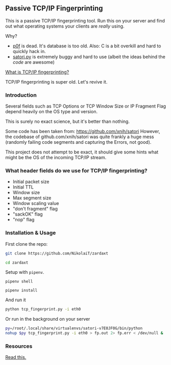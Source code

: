 ## Passive TCP/IP Fingerprinting

This is a passive TCP/IP fingerprinting tool. Run this on your server and find out what operating systems your clients are *really* using.

Why?

+ [p0f](https://github.com/p0f/p0f) is dead. It's database is too old. Also: C is a bit overkill and hard to quickly hack in.
+ [satori.py](https://github.com/xnih/satori) is extremely buggy and hard to use (albeit the ideas behind the *code* are awesome)

[What is TCP/IP fingerprinting?](https://en.wikipedia.org/wiki/TCP/IP_stack_fingerprinting)

TCP/IP fingerprinting is super old. Let's revive it.

### Introduction

Several fields such as TCP Options or TCP Window Size 
or IP Fragment Flag depend heavily on the OS type and version.

This is surely no exact science, but it's better than nothing.

Some code has been taken from: https://github.com/xnih/satori
However, the codebase of github.com/xnih/satori was quite frankly 
a huge mess (randomly failing code segments and capturing the Errors, not good).

This project does not attempt to be exact, it should give some hints what might be the OS of the 
incoming TCP/IP stream.

### What header fields do we use for TCP/IP fingerprinting?

+ Initial packet size 
+ Initial TTL
+ Window size 
+ Max segment size 
+ Window scaling value
+ "don't fragment" flag
+ "sackOK" flag
+ "nop" flag

### Installation & Usage


First clone the repo:

```bash
git clone https://github.com/NikolaiT/zardaxt

cd zardaxt
```

Setup with `pipenv`.

```
pipenv shell

pipenv install
```

And run it

```bash
python tcp_fingerprint.py -i eth0
```

Or run in the background on your server

```bash
py=/root/.local/share/virtualenvs/satori-v7E0JF0G/bin/python
nohup $py tcp_fingerprint.py -i eth0 > fp.out 2> fp.err < /dev/null &
```

### Resources

[Read this.](https://github.com/agirishkumar/passive-os-detection/tree/master/OS-Fingerprinting)